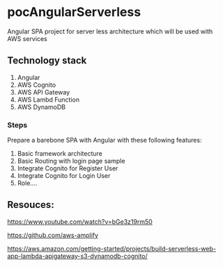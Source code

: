 # pocAngularServerless
Angular SPA project for server less architecture which will be used with AWS services 

## Technology stack
1) Angular 
2) AWS Cognito
3) AWS API Gateway
4) AWS Lambd Function
5) AWS DynamoDB

### Steps
Prepare a barebone SPA with Angular with these following features:
1) Basic framework architecture
2) Basic Routing with login page sample
3) Integrate Cognito for Register User
4) Integrate Cognito for Login User
5) Role....

## Resouces:

https://www.youtube.com/watch?v=bGe3z19rm50

https://github.com/aws-amplify

https://aws.amazon.com/getting-started/projects/build-serverless-web-app-lambda-apigateway-s3-dynamodb-cognito/

